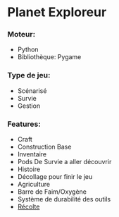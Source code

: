 # Planet Exploreur

### Moteur:
* Python
* Bibliothèque: Pygame

### Type de jeu:
* Scénarisé
* Survie
* Gestion
  
### Features:
* Craft
* Construction Base
* Inventaire
* Pods De Survie a aller découvrir
* Histoire
* Décollage pour finir le jeu
* Agriculture
* Barre de Faim/Oxygène
* Système de durabilité des outils
* [Récolte](https://github.com/arzox/Trophy/blob/main/Idea/Harvesting.md)
